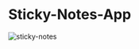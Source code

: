 # Sticky-Notes-App

![sticky-notes](https://user-images.githubusercontent.com/94012183/198844622-694651c3-c516-4538-a6db-011797dc3e8b.gif)
